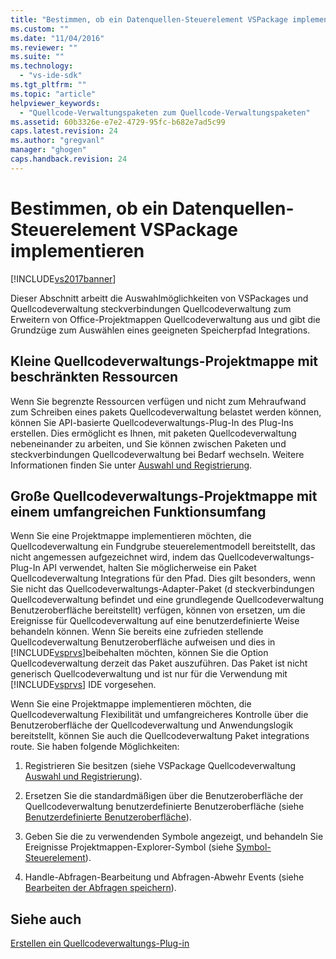 ```yaml
---
title: "Bestimmen, ob ein Datenquellen-Steuerelement VSPackage implementieren | Microsoft Docs"
ms.custom: ""
ms.date: "11/04/2016"
ms.reviewer: ""
ms.suite: ""
ms.technology: 
  - "vs-ide-sdk"
ms.tgt_pltfrm: ""
ms.topic: "article"
helpviewer_keywords: 
  - "Quellcode-Verwaltungspaketen zum Quellcode-Verwaltungspaketen"
ms.assetid: 60b3326e-e7e2-4729-95fc-b682e7ad5c99
caps.latest.revision: 24
ms.author: "gregvanl"
manager: "ghogen"
caps.handback.revision: 24
---
```

# Bestimmen, ob ein Datenquellen-Steuerelement VSPackage implementieren
[!INCLUDE[vs2017banner](../../code-quality/includes/vs2017banner.md)]

Dieser Abschnitt arbeitt die Auswahlmöglichkeiten von VSPackages und Quellcodeverwaltung steckverbindungen Quellcodeverwaltung zum Erweitern von Office\-Projektmappen Quellcodeverwaltung aus und gibt die Grundzüge zum Auswählen eines geeigneten Speicherpfad Integrations.  
  
## Kleine Quellcodeverwaltungs\-Projektmappe mit beschränkten Ressourcen  
 Wenn Sie begrenzte Ressourcen verfügen und nicht zum Mehraufwand zum Schreiben eines pakets Quellcodeverwaltung belastet werden können, können Sie API\-basierte Quellcodeverwaltungs\-Plug\-In des Plug\-Ins erstellen.  Dies ermöglicht es Ihnen, mit paketen Quellcodeverwaltung nebeneinander zu arbeiten, und Sie können zwischen Paketen und steckverbindungen Quellcodeverwaltung bei Bedarf wechseln.  Weitere Informationen finden Sie unter [Auswahl und Registrierung](../../extensibility/internals/registration-and-selection-source-control-vspackage.md).  
  
## Große Quellcodeverwaltungs\-Projektmappe mit einem umfangreichen Funktionsumfang  
 Wenn Sie eine Projektmappe implementieren möchten, die Quellcodeverwaltung ein Fundgrube steuerelementmodell bereitstellt, das nicht angemessen aufgezeichnet wird, indem das Quellcodeverwaltungs\-Plug\-In API verwendet, halten Sie möglicherweise ein Paket Quellcodeverwaltung Integrations für den Pfad.  Dies gilt besonders, wenn Sie nicht das Quellcodeverwaltungs\-Adapter\-Paket \(d steckverbindungen Quellcodeverwaltung befindet und eine grundlegende Quellcodeverwaltung Benutzeroberfläche bereitstellt\) verfügen, können von ersetzen, um die Ereignisse für Quellcodeverwaltung auf eine benutzerdefinierte Weise behandeln können.  Wenn Sie bereits eine zufrieden stellende Quellcodeverwaltung Benutzeroberfläche aufweisen und dies in [!INCLUDE[vsprvs](../../code-quality/includes/vsprvs_md.md)]beibehalten möchten, können Sie die Option Quellcodeverwaltung derzeit das Paket auszuführen.  Das Paket ist nicht generisch Quellcodeverwaltung und ist nur für die Verwendung mit [!INCLUDE[vsprvs](../../code-quality/includes/vsprvs_md.md)] IDE vorgesehen.  
  
 Wenn Sie eine Projektmappe implementieren möchten, die Quellcodeverwaltung Flexibilität und umfangreicheres Kontrolle über die Benutzeroberfläche der Quellcodeverwaltung und Anwendungslogik bereitstellt, können Sie auch die Quellcodeverwaltung Paket integrations route.  Sie haben folgende Möglichkeiten:  
  
1.  Registrieren Sie besitzen \(siehe VSPackage Quellcodeverwaltung [Auswahl und Registrierung](../../extensibility/internals/registration-and-selection-source-control-vspackage.md)\).  
  
2.  Ersetzen Sie die standardmäßigen über die Benutzeroberfläche der Quellcodeverwaltung benutzerdefinierte Benutzeroberfläche \(siehe [Benutzerdefinierte Benutzeroberfläche](../../extensibility/internals/custom-user-interface-source-control-vspackage.md)\).  
  
3.  Geben Sie die zu verwendenden Symbole angezeigt, und behandeln Sie Ereignisse Projektmappen\-Explorer\-Symbol \(siehe [Symbol\-Steuerelement](../../extensibility/internals/glyph-control-source-control-vspackage.md)\).  
  
4.  Handle\-Abfragen\-Bearbeitung und Abfragen\-Abwehr Events \(siehe [Bearbeiten der Abfragen speichern](../../extensibility/internals/query-edit-query-save-source-control-vspackage.md)\).  
  
## Siehe auch  
 [Erstellen ein Quellcodeverwaltungs\-Plug\-in](../../extensibility/internals/creating-a-source-control-plug-in.md)